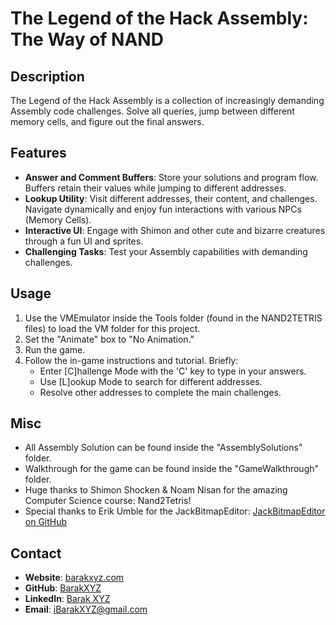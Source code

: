 # The Legend of the Hack Assembly: The Way of NAND

## Description
The Legend of the Hack Assembly is a collection of increasingly demanding Assembly code challenges. Solve all queries, jump between different memory cells, and figure out the final answers.

## Features
- **Answer and Comment Buffers**: Store your solutions and program flow. Buffers retain their values while jumping to different addresses.
- **Lookup Utility**: Visit different addresses, their content, and challenges. Navigate dynamically and enjoy fun interactions with various NPCs (Memory Cells).
- **Interactive UI**: Engage with Shimon and other cute and bizarre creatures through a fun UI and sprites.
- **Challenging Tasks**: Test your Assembly capabilities with demanding challenges.

## Usage
1. Use the VMEmulator inside the Tools folder (found in the NAND2TETRIS files) to load the VM folder for this project.
2. Set the "Animate" box to "No Animation."
3. Run the game.
4. Follow the in-game instructions and tutorial. Briefly:
   - Enter [C]hallenge Mode with the 'C' key to type in your answers.
   - Use [L]ookup Mode to search for different addresses.
   - Resolve other addresses to complete the main challenges.

## Misc
- All Assembly Solution can be found inside the "AssemblySolutions" folder.
- Walkthrough for the game can be found inside the "GameWalkthrough" folder.
- Huge thanks to Shimon Shocken & Noam Nisan for the amazing Computer Science course: Nand2Tetris!
- Special thanks to Erik Umble for the JackBitmapEditor: [JackBitmapEditor on GitHub](https://github.com/ErikUmble/JackBitmapEditor)

## Contact
- **Website**: [barakxyz.com](https://www.barakxyz.com/)
- **GitHub**: [BarakXYZ](https://github.com/BarakXYZ)
- **LinkedIn**: [Barak XYZ](https://www.linkedin.com/in/barak-xyz/)
- **Email**: [iBarakXYZ@gmail.com](mailto:iBarakXYZ@gmail.com)
